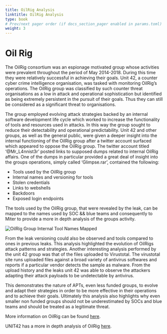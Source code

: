 ```yaml
---
title: OilRig Analysis
linktitle: OilRig Analysis
type: book
# Prev/next pager order (if docs_section_pager enabled in params.toml)
weight: 3
---
```


# Oil Rig

The OilRig consortium was an espionage motivated group whose activities were prevalent throughout the period of May 2014-2018. During this time they were relatively successful in achieving their goals. Unit 42, a counter cyber crime intelligence organisation, was tasked with monitoring OilRig’s operations. The OilRig group was classified by such counter threat organisations as a low in attack and operational sophistication but identified as being extremely persistent in the pursuit of their goals. Thus they can still be considered as a significant threat to organisations. 

The group employed evolving attack strategies backed by an internal software development life cycle which worked to increase the functionality of tools and resources used in attacks. In this way the group sought to reduce their detectability and operational predictability. Unit 42 and other groups, as well as the general public, were given a deeper insight into the internal functioning of the OilRig group after a twitter account surfaced which appeared to oppose the OilRig group. The twitter account titled ‘@Mr_L4nnist3r’ posted links to supposed dumps related to internal OilRig affairs. One of the dumps in particular provided a great deal of insight into the groups operations, simply called ‘Glimpse.rar’, contained the following:

+ Tools used by the OilRig group
+ Internal names and versioning for tools
+ Stolen credentials
+ Links to webshells
+ Backdoors
+ Exposed login endpoints

The tools used by the OilRig group, that were revealed by the leak, can be mapped to the names used by SOC && blue teams and consequently to Miter to provide a more in depth analysis of the groups activity. 

![OilRig Group Internal Tool Names Mapped](/assets/OilRig/OilRigTable.png "OilRig Internal Tool Names To Miter")

From the leak versioning could also be observed and tools compared to ones in previous leaks. This analysis highlighted the evolution of OilRigs attack patterns and strategies. Another interesting analysis performed by the unit 42 group was that of the files uploaded to Virustotal. The virustotal site runs uploaded files against a broad variety of antivirus softwares and reports if a particular vendor detects the sample as malware. From the upload history and the leaks unit 42 was able to observe the attackers adapting their attack payloads to be undetectable by antivirus. 

This demonstrates the nature of APTs, even less funded groups, to evolve and adapt their strategies in order to be more effective in their operations and to achieve their goals. Ultimately this analysis also highlights why even smaller non funded groups should not be underestimated by SOCs and blue teams and should be treated as a legitimate threat.

More information on OilRig can be found [here](https://malpedia.caad.fkie.fraunhofer.de/actor/oilrig).

UNIT42 has a more in depth analysis of OilRig [here](https://unit42.paloaltonetworks.com/behind-the-scenes-with-oilrig/).
